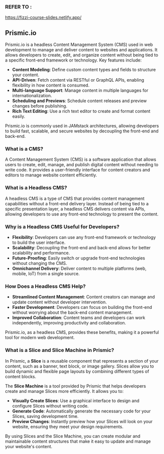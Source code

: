 ### REFER TO :
https://fizzi-course-slides.netlify.app/
## Prismic.io

Prismic.io is a headless Content Management System (CMS) used in web development to manage and deliver content to websites and applications. It allows developers to create, edit, and organize content without being tied to a specific front-end framework or technology. Key features include:

- **Content Modeling**: Define custom content types and fields to structure your content.
- **API-Driven**: Fetch content via RESTful or GraphQL APIs, enabling flexibility in how content is consumed.
- **Multi-language Support**: Manage content in multiple languages for internationalization.
- **Scheduling and Previews**: Schedule content releases and preview changes before publishing.
- **Rich Text Editing**: Use a rich text editor to create and format content easily.

Prismic.io is commonly used in JAMstack architectures, allowing developers to build fast, scalable, and secure websites by decoupling the front-end and back-end.

### What is a CMS?

A Content Management System (CMS) is a software application that allows users to create, edit, manage, and publish digital content without needing to write code. It provides a user-friendly interface for content creators and editors to manage website content efficiently.

### What is a Headless CMS?

A headless CMS is a type of CMS that provides content management capabilities without a front-end delivery layer. Instead of being tied to a specific presentation layer, a headless CMS delivers content via APIs, allowing developers to use any front-end technology to present the content.

### Why is a Headless CMS Useful for Developers?

- **Flexibility**: Developers can use any front-end framework or technology to build the user interface.
- **Scalability**: Decoupling the front-end and back-end allows for better scalability and performance.
- **Future-Proofing**: Easily switch or upgrade front-end technologies without changing the CMS.
- **Omnichannel Delivery**: Deliver content to multiple platforms (web, mobile, IoT) from a single source.

### How Does a Headless CMS Help?

- **Streamlined Content Management**: Content creators can manage and update content without developer intervention.
- **Faster Development**: Developers can focus on building the front-end without worrying about the back-end content management.
- **Improved Collaboration**: Content teams and developers can work independently, improving productivity and collaboration.

Prismic.io, as a headless CMS, provides these benefits, making it a powerful tool for modern web development.

### What is a Slice and Slice Machine in Prismic?

In Prismic, a **Slice** is a reusable component that represents a section of your content, such as a banner, text block, or image gallery. Slices allow you to build dynamic and flexible page layouts by combining different types of content blocks.

The **Slice Machine** is a tool provided by Prismic that helps developers create and manage Slices more efficiently. It allows you to:

- **Visually Create Slices**: Use a graphical interface to design and configure Slices without writing code.
- **Generate Code**: Automatically generate the necessary code for your Slices, saving development time.
- **Preview Changes**: Instantly preview how your Slices will look on your website, ensuring they meet your design requirements.

By using Slices and the Slice Machine, you can create modular and maintainable content structures that make it easy to update and manage your website's content.


